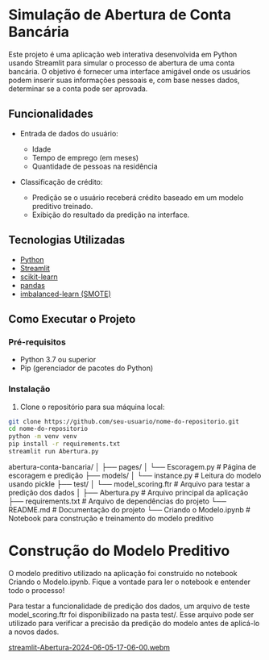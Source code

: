 # Simulação de Abertura de Conta Bancária

Este projeto é uma aplicação web interativa desenvolvida em Python usando Streamlit para simular o processo de abertura de uma conta bancária. O objetivo é fornecer uma interface amigável onde os usuários podem inserir suas informações pessoais e, com base nesses dados, determinar se a conta pode ser aprovada.

## Funcionalidades

- Entrada de dados do usuário:
  - Idade
  - Tempo de emprego (em meses)
  - Quantidade de pessoas na residência

- Classificação de crédito:
  - Predição se o usuário receberá crédito baseado em um modelo preditivo treinado.
  - Exibição do resultado da predição na interface.

## Tecnologias Utilizadas

- [Python](https://www.python.org/)
- [Streamlit](https://streamlit.io/)
- [scikit-learn](https://scikit-learn.org/stable/)
- [pandas](https://pandas.pydata.org/)
- [imbalanced-learn (SMOTE)](https://imbalanced-learn.org/stable/)

## Como Executar o Projeto

### Pré-requisitos

- Python 3.7 ou superior
- Pip (gerenciador de pacotes do Python)

### Instalação

1. Clone o repositório para sua máquina local:

```sh
git clone https://github.com/seu-usuario/nome-do-repositorio.git
cd nome-do-repositorio
python -m venv venv
pip install -r requirements.txt
streamlit run Abertura.py
```

abertura-conta-bancaria/
│
├── pages/
│   └── Escoragem.py   # Página de escoragem e predição
├── models/
│   └── instance.py   # Leitura do modelo usando pickle
├── test/
│   └── model_scoring.ftr   # Arquivo para testar a predição dos dados
│
├── Abertura.py             # Arquivo principal da aplicação
├── requirements.txt   # Arquivo de dependências do projeto
└── README.md          # Documentação do projeto
└── Criando o Modelo.ipynb   # Notebook para construção e treinamento do modelo preditivo

# Construção do Modelo Preditivo

O modelo preditivo utilizado na aplicação foi construído no notebook Criando o Modelo.ipynb. Fique a vontade para ler o notebook e entender todo o processo!

Para testar a funcionalidade de predição dos dados, um arquivo de teste model_scoring.ftr foi disponibilizado na pasta test/. Esse arquivo pode ser utilizado para verificar a precisão da predição do modelo antes de aplicá-lo a novos dados.


[streamlit-Abertura-2024-06-05-17-06-00.webm](https://github.com/shadyrajab/projeto-final-ebac/assets/65933264/887cb654-dc6a-47b4-97f7-be2a7650e9e7)
